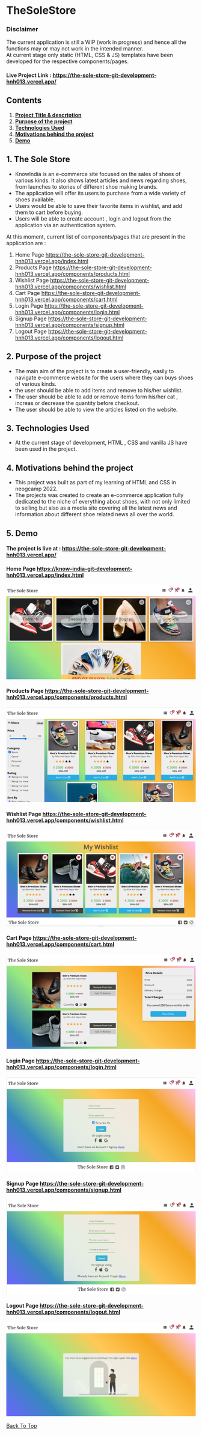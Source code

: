 # TheSoleStore<a name="top"></a>

### Disclaimer

The current application is still a WIP (work in progress) and hence all the functions may or may not work in the intended manner.     
At current stage only static (HTML, CSS & JS) templates have been developed for the respective components/pages.     

#### Live Project Link : https://the-sole-store-git-development-hnh013.vercel.app/

## Contents

1. **[Project Title & description](#theSoleStore)**
2. **[Purpose of the project](#purpose-of-the-project)**
3. **[Technologies Used](#technologies-used)**
4. **[Motivations behind the project](#motivations-behind-the-project)**
5. **[Demo](#demo)**

## 1. The Sole Store<a name="theSoleStore"></a>
* KnowIndia is an e-commerce site focused on the sales of shoes of various kinds. It also shows latest articles and news regarding shoes, from launches to stories of different shoe making brands. 
* The application will offer its users to purchase from a wide variety of shoes available.   
* Users would be able to save their favorite items in wishlist, and add them to cart before buying.
* Users will be able to create account , login and logout from the application via an authentication system.

At this moment, current list of components/pages that are present in the application are :

1. Home Page https://the-sole-store-git-development-hnh013.vercel.app/index.html
2. Products Page https://the-sole-store-git-development-hnh013.vercel.app/components/products.html
3. Wishlist Page https://the-sole-store-git-development-hnh013.vercel.app/components/wishlist.html
4. Cart Page https://the-sole-store-git-development-hnh013.vercel.app/components/cart.html
5. Login Page https://the-sole-store-git-development-hnh013.vercel.app/components/login.html
5. Signup Page https://the-sole-store-git-development-hnh013.vercel.app/components/signup.html
5. Logout Page https://the-sole-store-git-development-hnh013.vercel.app/components/logout.html

## 2. Purpose of the project<a name="purpose-of-the-project"></a>
* The main aim of the project is to create a user-friendly, easily to navigate e-commerce website for the users where they can buys shoes of various kinds.
* the user should be able to add items and remove to his/her wishlist.
* The user should be able to add or remove items form his/her cat , increas or decrease the quantity before checkout.
* The user should be able to view the articles listed on the website.  

## 3. Technologies Used<a name="technologies-used"></a>
* At the current stage of development, HTML , CSS and vanilla JS have been used in the project.

## 4. Motivations behind the project<a name="motivations-behind-the-project"></a>
* This project was built as part of my learning of HTML and CSS in neogcamp 2022.
* The projects was created to create an e-commerce application fully dedicated to the niche of everything about shoes, with not only limited to selling but also as a media site covering all the latest news and information about different shoe related news all over the world.

## 5. Demo<a name="demo"></a>

#### The project is live at : https://the-sole-store-git-development-hnh013.vercel.app/

#### Home Page https://know-india-git-development-hnh013.vercel.app/index.html
![home page](./images/demo_home.png)

#### Products Page   https://the-sole-store-git-development-hnh013.vercel.app/components/products.html
![products page](./images/demo_products.png)

#### Wishlist Page  https://the-sole-store-git-development-hnh013.vercel.app/components/wishlist.html
![wishlist page](./images/demo_wishlist.png)

#### Cart Page   https://the-sole-store-git-development-hnh013.vercel.app/components/cart.html
![cart page](./images/demo_cart.png)

#### Login Page  https://the-sole-store-git-development-hnh013.vercel.app/components/login.html
![login page](./images/demo_login.png)

#### Signup Page  https://the-sole-store-git-development-hnh013.vercel.app/components/signup.html
![signup page](./images/demo_signup.png)

#### Logout Page  https://the-sole-store-git-development-hnh013.vercel.app/components/logout.html
![logout page](./images/demo_logout.png)

[Back To Top](#top)
